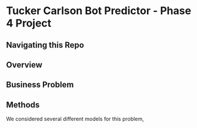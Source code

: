 # Tucker Carlson Bot Predictor - Phase 4 Project



## Navigating this Repo




## Overview


## Business Problem


## Methods
We considered several different models for this problem, 

